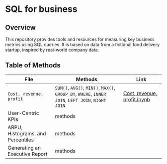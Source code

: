 
# SQL for business
## Overview
This repository provides tools and resources for measuring key business metrics using SQL queries. It is based on data from a fictional food delivery startup, inspired by real-world company data.

## Table of Methods

| File | Methods | Link |
|------|---------|------|
| `Cost, revenue, profit` | `SUM()`, `AVG()`, `MIN()`, `MAX()`, `GROUP BY`, `WHERE`, `INNER JOIN`, `LEFT JOIN`, `RIGHT JOIN`| [Cost, revenue, profit.ipynb](https://github.com/trutneva-k/SQL/blob/main/Analyzing%20Business%20Data%20in%20SQL.%20Cost%2C%20revenue%2C%20profit.ipynb) |
| User-Centric KPIs | methods |  |
|ARPU, Histograms, and Percentiles| methods||
|Generating an Executive Report| methods||
